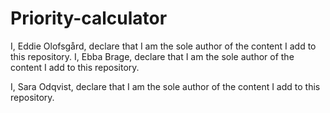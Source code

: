 # Priority-calculator



I, Eddie Olofsgård, declare that I am the sole author of the content I add to this repository.
I, Ebba Brage, declare that I am the sole author of the content I add to this repository.

I, Sara Odqvist, declare that I am the sole author of the content I add to this repository.

